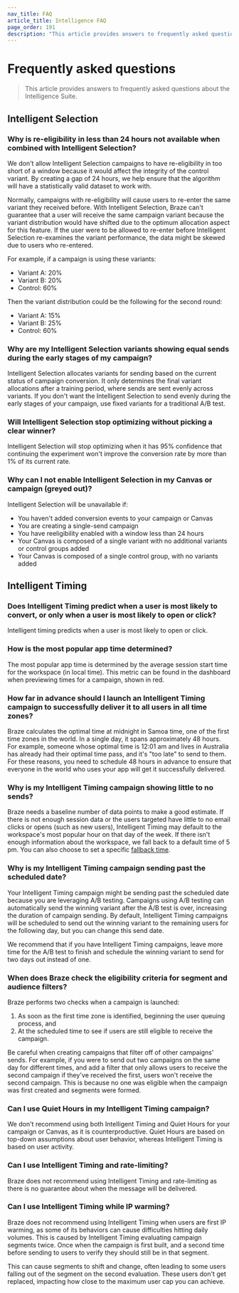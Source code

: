 ```yaml
---
nav_title: FAQ
article_title: Intelligence FAQ
page_order: 191
description: "This article provides answers to frequently asked questions about Intelligent Channel, Intelligent Selection, and Intelligent Timing."
---
```


# Frequently asked questions

> This article provides answers to frequently asked questions about the Intelligence Suite.

## Intelligent Selection

### Why is re-eligibility in less than 24 hours not available when combined with Intelligent Selection?

We don't allow Intelligent Selection campaigns to have re-eligibility in too short of a window because it would affect the integrity of the control variant. By creating a gap of 24 hours, we help ensure that the algorithm will have a statistically valid dataset to work with.

Normally, campaigns with re-eligibility will cause users to re-enter the same variant they received before. With Intelligent Selection, Braze can't guarantee that a user will receive the same campaign variant because the variant distribution would have shifted due to the optimum allocation aspect for this feature. If the user were to be allowed to re-enter before Intelligent Selection re-examines the variant performance, the data might be skewed due to users who re-entered.

For example, if a campaign is using these variants:

- Variant A: 20%
- Variant B: 20%
- Control: 60%

Then the variant distribution could be the following for the second round:

- Variant A: 15%
- Variant B: 25%
- Control: 60%

### Why are my Intelligent Selection variants showing equal sends during the early stages of my campaign?

Intelligent Selection allocates variants for sending based on the current status of campaign conversion. It only determines the final variant allocations after a training period, where sends are sent evenly across variants. If you don't want the Intelligent Selection to send evenly during the early stages of your campaign, use fixed variants for a traditional A/B test.

### Will Intelligent Selection stop optimizing without picking a clear winner?

Intelligent Selection will stop optimizing when it has 95% confidence that continuing the experiment won't improve the conversion rate by more than 1% of its current rate.

### Why can I not enable Intelligent Selection in my Canvas or campaign (greyed out)?

Intelligent Selection will be unavailable if:

- You haven't added conversion events to your campaign or Canvas
- You are creating a single-send campaign
- You have reeligibility enabled with a window less than 24 hours
- Your Canvas is composed of a single variant with no additional variants or control groups added
- Your Canvas is composed of a single control group, with no variants added

## Intelligent Timing

### Does Intelligent Timing predict when a user is most likely to convert, or only when a user is most likely to open or click?

Intelligent timing predicts when a user is most likely to open or click.

### How is the most popular app time determined?

The most popular app time is determined by the average session start time for the workspace (in local time). This metric can be found in the dashboard when previewing times for a campaign, shown in red.

### How far in advance should I launch an Intelligent Timing campaign to successfully deliver it to all users in all time zones?

Braze calculates the optimal time at midnight in Samoa time, one of the first time zones in the world. In a single day, it spans approximately 48 hours. For example, someone whose optimal time is 12:01 am and lives in Australia has already had their optimal time pass, and it's "too late" to send to them. For these reasons, you need to schedule 48 hours in advance to ensure that everyone in the world who uses your app will get it successfully delivered.

### Why is my Intelligent Timing campaign showing little to no sends?

Braze needs a baseline number of data points to make a good estimate. If there is not enough session data or the users targeted have little to no email clicks or opens (such as new users), Intelligent Timing may default to the workspace's most popular hour on that day of the week. If there isn't enough information about the workspace, we fall back to a default time of 5 pm. You can also choose to set a specific [fallback time]({{site.baseurl}}/user_guide/sage_ai/intelligence/intelligent_timing/#fallback-options).

### Why is my Intelligent Timing campaign sending past the scheduled date?

Your Intelligent Timing campaign might be sending past the scheduled date because you are leveraging A/B testing. Campaigns using A/B testing can automatically send the winning variant after the A/B test is over, increasing the duration of campaign sending. By default, Intelligent Timing campaigns will be scheduled to send out the winning variant to the remaining users for the following day, but you can change this send date.

We recommend that if you have Intelligent Timing campaigns, leave more time for the A/B test to finish and schedule the winning variant to send for two days out instead of one. 

### When does Braze check the eligibility criteria for segment and audience filters?

Braze performs two checks when a campaign is launched:

1. As soon as the first time zone is identified, beginning the user queuing process, and
2. At the scheduled time to see if users are still eligible to receive the campaign.

Be careful when creating campaigns that filter off of other campaigns' sends. For example, if you were to send out two campaigns on the same day for different times, and add a filter that only allows users to receive the second campaign if they've received the first, users won't receive the second campaign. This is because no one was eligible when the campaign was first created and segments were formed.

### Can I use Quiet Hours in my Intelligent Timing campaign?

We don't recommend using both Intelligent Timing and Quiet Hours for your campaign or Canvas, as it is counterproductive. Quiet Hours are based on top-down assumptions about user behavior, whereas Intelligent Timing is based on user activity.

### Can I use Intelligent Timing and rate-limiting?

Braze does not recommend using Intelligent Timing and rate-limiting as there is no guarantee about when the message will be delivered.

### Can I use Intelligent Timing while IP warming?

Braze does not recommend using Intelligent Timing when users are first IP warming, as some of its behaviors can cause difficulties hitting daily volumes. This is caused by Intelligent Timing evaluating campaign segments twice. Once when the campaign is first built, and a second time before sending to users to verify they should still be in that segment. 

This can cause segments to shift and change, often leading to some users falling out of the segment on the second evaluation. These users don't get replaced, impacting how close to the maximum user cap you can achieve.
